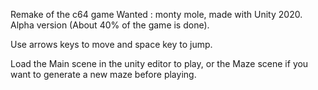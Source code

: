 Remake of the c64 game Wanted : monty mole, made with Unity 2020. Alpha version (About 40% of the game is done).

Use arrows keys to move and space key to jump.

Load the Main scene in the unity editor to play, or the Maze scene if you want to generate a new maze before playing.

